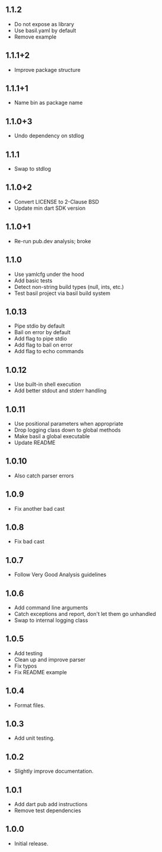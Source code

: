 ## 1.1.2

* Do not expose as library
* Use basil.yaml by default
* Remove example

## 1.1.1+2

* Improve package structure

## 1.1.1+1

* Name bin as package name

## 1.1.0+3

* Undo dependency on stdlog

## 1.1.1

* Swap to stdlog

## 1.1.0+2

* Convert LICENSE to 2-Clause BSD
* Update min dart SDK version

## 1.1.0+1

* Re-run pub.dev analysis; broke

## 1.1.0

* Use yamlcfg under the hood
* Add basic tests
* Detect non-string build types (null, ints, etc.)
* Test basil project via basil build system

## 1.0.13

* Pipe stdio by default
* Bail on error by default
* Add flag to pipe stdio
* Add flag to bail on error
* Add flag to echo commands

## 1.0.12

* Use built-in shell execution
* Add better stdout and stderr handling

## 1.0.11

* Use positional parameters when appropriate
* Drop logging class down to global methods
* Make basil a global executable
* Update README

## 1.0.10

* Also catch parser errors

## 1.0.9

* Fix another bad cast

## 1.0.8

* Fix bad cast

## 1.0.7

* Follow Very Good Analysis guidelines

## 1.0.6

* Add command line arguments
* Catch exceptions and report, don't let them go unhandled
* Swap to internal logging class

## 1.0.5

* Add testing
* Clean up and improve parser
* Fix typos
* Fix README example

## 1.0.4

* Format files.

## 1.0.3

* Add unit testing.

## 1.0.2

* Slightly improve documentation.

## 1.0.1

* Add dart pub add instructions
* Remove test dependencies

## 1.0.0

* Initial release.
